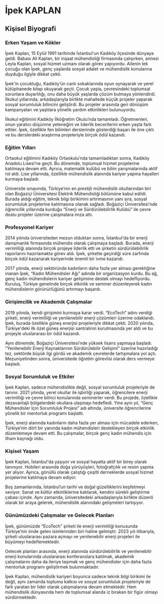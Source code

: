 # İpek KAPLAN

## Kişisel Biyografi

### Erken Yaşam ve Kökler

İpek Kaplan, 15 Eylül 1991 tarihinde İstanbul'un Kadıköy ilçesinde dünyaya geldi. Babası Ali Kaplan, bir inşaat mühendisliği firmasında çalışırken, annesi Leyla Kaplan, sosyal hizmet uzmanı olarak görev yapıyordu. Ailenin tek çocuğu olan İpek, genç yaşlarda sosyal adalet ve mühendislik konularına duyduğu ilgiyle dikkat çekti.

İpek'in çocukluğu, Kadıköy’ün canlı sokaklarında oyun oynayarak ve yerel kütüphanede kitap okuyarak geçti. Çocuk yaşta, çevresindeki toplumsal sorunlara duyarlılığı, onu daha büyük yaşlarda çözüm bulmaya yönlendirdi. İlkokul yıllarında, arkadaşlarıyla birlikte mahallede küçük projeler yaparak sosyal sorumluluk bilincini geliştirdi. Bu projeler arasında geri dönüşüm kampanyaları ve yaşlılara yönelik yardım etkinlikleri bulunuyordu.

İlkokul eğitimini Kadıköy İlköğretim Okulu’nda tamamladı. Öğretmenleri, onun yaratıcı düşünme yeteneğini ve liderlik becerilerini erken yaşta fark ettiler. İpek, özellikle fen bilimleri derslerinde gösterdiği başarı ile öne çıktı ve bu derslerdeki araştırma projeleriyle birçok ödül kazandı.

### Eğitim Yılları

Ortaokul eğitimini Kadıköy Ortaokulu’nda tamamladıktan sonra, Kadıköy Anadolu Lisesi’ne geçti. Bu dönemde, toplumsal hizmet projelerine katılmaya devam etti. Ayrıca, matematik kulübü ve bilim yarışmalarında aktif rol aldı. Lise yıllarında, özellikle mühendislik alanında kariyer yapma hayalleri kurmaya başladı.

Üniversite sınavında, Türkiye’nin en prestijli mühendislik okullarından biri olan Boğaziçi Üniversitesi Elektrik Mühendisliği bölümüne kabul edildi. Burada aldığı eğitim, teknik bilgi birikimini artırmasının yanı sıra, sosyal sorumluluk projelerine katılmasına olanak sağladı. Boğaziçi Üniversitesi’nde öğrencilik yıllarında kurduğu “Enerji ve Sürdürülebilirlik Kulübü” ile çevre dostu projeler üzerine çalışmalara imza attı.

### Profesyonel Kariyer

2014 yılında üniversiteden mezun olduktan sonra, İstanbul'da bir enerji danışmanlık firmasında mühendis olarak çalışmaya başladı. Burada, enerji verimliliği alanında birçok projeye liderlik etti ve şirketin sürdürülebilirlik raporlarını hazırlamakta görev aldı. İpek, şirkette geçirdiği süre zarfında birçok ödül kazanarak kariyerinde önemli bir ivme kazandı.

2017 yılında, enerji sektöründe kadınların daha fazla yer alması gerektiğine inanan İpek, “Kadın Mühendisler Ağı” adında bir organizasyon kurdu. Bu ağ, genç kadın mühendislerin kariyer gelişimine destek olmayı hedefliyordu. Kuruluş, Türkiye genelinde birçok etkinlik ve seminer düzenleyerek kadın mühendislerin görünürlüğünü artırmayı başardı.

### Girişimcilik ve Akademik Çalışmalar

2019 yılında, kendi girişimini kurmaya karar verdi. “EcoTech” adını verdiği şirketi, enerji verimliliği ve yenilenebilir enerji çözümleri üzerine odaklandı. İpek, burada özellikle güneş enerjisi projeleriyle dikkat çekti. 2020 yılında, Türkiye'deki ilk özel güneş enerjisi santralinin kurulmasında yer aldı ve bu projeyle uluslararası bir ödül kazandı.

Aynı dönemde, Boğaziçi Üniversitesi’nde yüksek lisans yapmaya başladı. “Yenilenebilir Enerji Kaynaklarının Sürdürülebilir Gelişimi” üzerine hazırladığı tez, sektörde büyük ilgi gördü ve akademik çevrelerde tartışmalara yol açtı. Mezuniyetinden sonra, üniversitede öğretim görevlisi olarak ders vermeye başladı.

### Sosyal Sorumluluk ve Etkiler

İpek Kaplan, sadece mühendislikle değil, sosyal sorumluluk projeleriyle de tanınır. 2021 yılında, yerel okullar ile işbirliği yaparak, öğrencilere enerji verimliliği ve çevre bilinci konularında seminerler verdi. Bu projede, özellikle dezavantajlı bölgelerdeki okullara ulaşmayı hedefledi. Yine aynı yıl, “Genç Mühendisler İçin Sorumluluk Projesi” adı altında, üniversite öğrencilerine yönelik bir mentorluk programı başlattı.

İpek, enerji alanında kadınların daha fazla yer alması için mücadele ederken, Türkiye’nin dört bir yanında kadın mühendisleri destekleyen birçok etkinlik düzenlemeye devam etti. Bu çalışmalar, birçok genç kadın mühendis için ilham kaynağı oldu.

### Kişisel Yaşam

İpek Kaplan, İstanbul'da yaşıyor ve sosyal hayatta aktif bir birey olarak tanınıyor. Hobileri arasında doğa yürüyüşleri, fotoğrafçılık ve resim yapma yer alıyor. Ayrıca, gönüllü olarak çalıştığı çeşitli derneklerde sosyal hizmet projelerine katılmaya devam ediyor.

Boş zamanlarında, İstanbul’un tarihi ve doğal güzelliklerini keşfetmeyi seviyor. Sanat ve kültür etkinliklerine katılarak, kendini sürekli geliştirme çabası içinde. Aynı zamanda, üniversitedeki arkadaşlarıyla birlikte düzenli olarak bir araya gelerek, mühendislik alanındaki gelişmeleri tartışıyor.

### Günümüzdeki Çalışmalar ve Gelecek Planları

İpek, günümüzde “EcoTech” şirketi ile enerji verimliliği konusunda Türkiye’nin önde gelen isimlerinden biri haline gelmiştir. 2023 yılı itibarıyla, şirketi uluslararası pazara açmayı ve yenilenebilir enerji projeleri ile büyümeyi hedeflemektedir.

Gelecek planları arasında, enerji alanında sürdürülebilirlik ve yenilenebilir enerji konularında uluslararası konferanslara katılmak, akademik çalışmalarını daha da ileriye taşımak ve genç mühendisler için daha fazla mentorluk programı geliştirmek bulunmaktadır.

İpek Kaplan, mühendislik kariyeri boyunca sadece teknik bilgi birikimi ile değil, aynı zamanda topluma katkısı ve sosyal sorumluluk projeleriyle de fark yaratan bir lider olarak çalışmalarına devam etmektedir. Hem mühendislik dünyasında hem de toplumsal alanda iz bırakan bir figür olmayı sürdürmektedir.